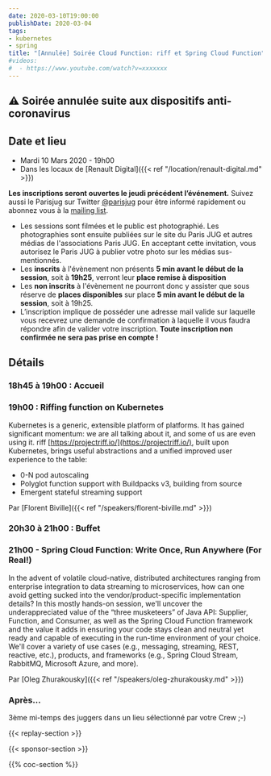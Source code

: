 ```yaml
---
date: 2020-03-10T19:00:00
publishDate: 2020-03-04
tags:
- kubernetes
- spring
title: "[Annulée] Soirée Cloud Function: riff et Spring Cloud Function"
#videos:
#  - https://www.youtube.com/watch?v=xxxxxxx
---
```


## ⚠️ Soirée annulée suite aux dispositifs anti-coronavirus

## Date et lieu

- Mardi 10 Mars 2020 - 19h00
- Dans les locaux de [Renault Digital]({{< ref "/location/renault-digital.md" >}})

**Les inscriptions seront ouvertes le jeudi précédent l’événement.** Suivez aussi le Parisjug sur Twitter [@parisjug](https://twitter.com/parisjug) pour être informé rapidement ou abonnez vous à la [mailing list](https://my.sendinblue.com/users/subscribe/js_id/2zu5c/id/1).

- Les sessions sont filmées et le public est photographié. Les photographies sont ensuite publiées sur le site du Paris JUG et autres médias de l'associations Paris JUG. En acceptant cette invitation, vous autorisez le Paris JUG à publier votre photo sur les médias sus-mentionnés.
- Les **inscrits** à l'évènement non présents **5 min avant le début de la session**, soit à **19h25**, verront leur **place remise à disposition**
- Les **non inscrits** à l'évènement ne pourront donc y assister que sous réserve de **places disponibles** sur place **5 min avant le début de la session**, soit à 19h25.
- L’inscription implique de posséder une adresse mail valide sur laquelle vous recevrez une demande de confirmation à laquelle il vous faudra répondre afin de valider votre inscription. **Toute inscription non confirmée ne sera pas prise en compte !**

## Détails

### 18h45 à 19h00 : Accueil

### 19h00 : Riffing function on Kubernetes

Kubernetes is a generic, extensible platform of platforms. It has gained significant momentum: we are all talking about it, and some of us are even using it.
riff [https://projectriff.io/](https://projectriff.io/), built upon Kubernetes, brings useful abstractions and a unified improved user experience to the table:

- 0-N pod autoscaling
- Polyglot function support with Buildpacks v3, building from source
- Emergent stateful streaming support

Par [Florent Biville]({{< ref "/speakers/florent-biville.md" >}})

### 20h30 à 21h00 : Buffet

### 21h00 - Spring Cloud Function: Write Once, Run Anywhere (For Real!)

In the advent of volatile cloud-native, distributed architectures ranging from enterprise integration to data streaming to microservices, how can one avoid getting sucked into the vendor/product-specific implementation details? In this mostly hands-on session, we'll uncover the underappreciated value of the “three musketeers” of Java API: Supplier, Function, and Consumer, as well as the Spring Cloud Function framework and the value it adds in ensuring your code stays clean and neutral yet ready and capable of executing in the run-time environment of your choice. We'll cover a variety of use cases (e.g., messaging, streaming, REST, reactive, etc.), products, and frameworks (e.g., Spring Cloud Stream, RabbitMQ, Microsoft Azure, and more).

Par [Oleg Zhurakousky]({{< ref "/speakers/oleg-zhurakousky.md" >}})

### Après…

3ème mi-temps des juggers dans un lieu sélectionné par votre Crew ;-)

{{< replay-section >}}

{{< sponsor-section >}}

{{% coc-section %}}
